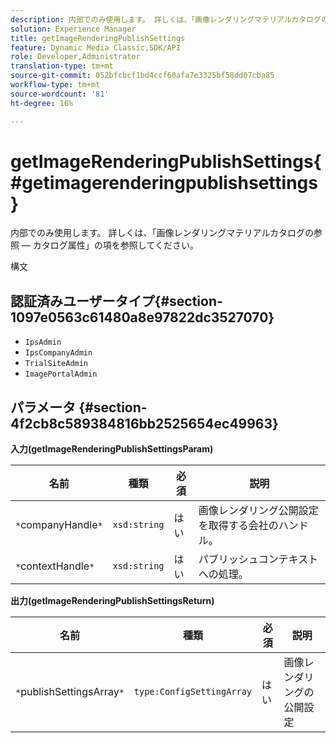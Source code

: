 ```yaml
---
description: 内部でのみ使用します。 詳しくは、「画像レンダリングマテリアルカタログの参照 — カタログ属性」の項を参照してください。
solution: Experience Manager
title: getImageRenderingPublishSettings
feature: Dynamic Media Classic,SDK/API
role: Developer,Administrator
translation-type: tm+mt
source-git-commit: 052bfcbcf1bd4ccf60afa7e3325bf58dd07cba85
workflow-type: tm+mt
source-wordcount: '81'
ht-degree: 16%

---
```



# getImageRenderingPublishSettings{#getimagerenderingpublishsettings}

内部でのみ使用します。 詳しくは、「画像レンダリングマテリアルカタログの参照 — カタログ属性」の項を参照してください。

構文

## 認証済みユーザータイプ{#section-1097e0563c61480a8e97822dc3527070}

* `IpsAdmin`
* `IpsCompanyAdmin`
* `TrialSiteAdmin`
* `ImagePortalAdmin`

## パラメータ {#section-4f2cb8c589384816bb2525654ec49963}

**入力(getImageRenderingPublishSettingsParam)**

| 名前 | 種類 | 必須 | 説明 |
|---|---|---|---|
| `*`companyHandle`*` | `xsd:string` | はい | 画像レンダリング公開設定を取得する会社のハンドル。 |
| `*`contextHandle`*` | `xsd:string` | はい | パブリッシュコンテキストへの処理。 |

**出力(getImageRenderingPublishSettingsReturn)**

| 名前 | 種類 | 必須 | 説明 |
|---|---|---|---|
| `*`publishSettingsArray`*` | `type:ConfigSettingArray` | はい | 画像レンダリングの公開設定 |

